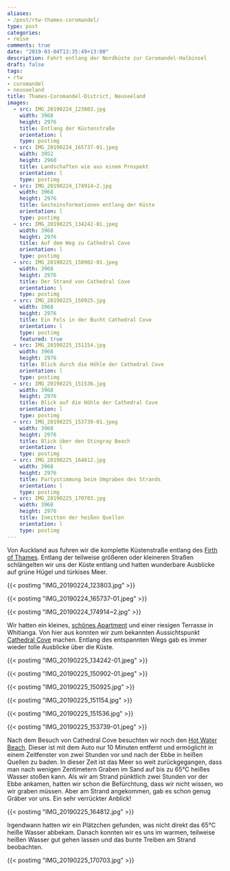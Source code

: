 ```yaml
---
aliases:
- /post/rtw-thames-coromandel/
type: post
categories:
- reise
comments: true
date: "2019-03-04T13:35:49+13:00"
description: Fahrt entlang der Nordküste zur Coromandel-Halbinsel
draft: false
tags:
- rtw
- coromandel
- neuseeland
title: Thames-Coromandel-District, Neuseeland
images:
  - src: IMG_20190224_123803.jpg
    width: 3968
    height: 2976
    title: Entlang der Küstenstraße
    orientation: l
    type: postimg
  - src: IMG_20190224_165737-01.jpeg
    width: 3952
    height: 2960
    title: Landschaften wie aus einem Prospekt
    orientation: l
    type: postimg
  - src: IMG_20190224_174914~2.jpg
    width: 3968
    height: 2976
    title: Gesteinsformationen entlang der Küste
    orientation: l
    type: postimg
  - src: IMG_20190225_134242-01.jpeg
    width: 3968
    height: 2976
    title: Auf dem Weg zu Cathedral Cove
    orientation: l
    type: postimg
  - src: IMG_20190225_150902-01.jpeg
    width: 3968
    height: 2976
    title: Der Strand von Cathedral Cove
    orientation: l
    type: postimg
  - src: IMG_20190225_150925.jpg
    width: 3968
    height: 2976
    title: Ein Fels in der Bucht Cathedral Cove
    orientation: l
    type: postimg
    featured: true
  - src: IMG_20190225_151154.jpg
    width: 3968
    height: 2976
    title: Blick durch die Höhle der Cathedral Cove
    orientation: l
    type: postimg
  - src: IMG_20190225_151536.jpg
    width: 3968
    height: 2976
    title: Blick auf die Höhle der Cathedral Cove
    orientation: l
    type: postimg
  - src: IMG_20190225_153739-01.jpeg
    width: 3968
    height: 2976
    title: Blick über den Stingray Beach
    orientation: l
    type: postimg
  - src: IMG_20190225_164812.jpg
    width: 3968
    height: 2976
    title: Partystimmung beim Umgraben des Strands
    orientation: l
    type: postimg
  - src: IMG_20190225_170703.jpg
    width: 3968
    height: 2976
    title: Inmitten der heißen Quellen
    orientation: l
    type: postimg
---
```


Von Auckland aus fuhren wir die komplette Küstenstraße entlang des [Firth of Thames](https://goo.gl/maps/jx7t8W1saZN2). Entlang der teilweise größeren oder kleineren Straßen schlängelten wir uns der Küste entlang und hatten wunderbare Ausblicke auf grüne Hügel und türkises Meer.

{{< postimg "IMG_20190224_123803.jpg" >}}

{{< postimg "IMG_20190224_165737-01.jpeg" >}}

{{< postimg "IMG_20190224_174914~2.jpg" >}}

Wir hatten ein kleines, [schönes Apartment](https://goo.gl/maps/xYCise1FMvR2) und einer riesigen Terrasse in Whitianga. Von hier aus konnten wir zum bekannten Aussichtspunkt [Cathedral Cove](https://goo.gl/maps/YrbssB782Ko) machen. Entlang des entspannten Wegs gab es immer wieder tolle Ausblicke über die Küste.

{{< postimg "IMG_20190225_134242-01.jpeg" >}}

{{< postimg "IMG_20190225_150902-01.jpeg" >}}

{{< postimg "IMG_20190225_150925.jpg" >}}

{{< postimg "IMG_20190225_151154.jpg" >}}

{{< postimg "IMG_20190225_151536.jpg" >}}

{{< postimg "IMG_20190225_153739-01.jpeg" >}}

Nach dem Besuch von Cathedral Cove besuchten wir noch den [Hot Water Beach](https://goo.gl/maps/UGptYrCmPGp). Dieser ist mit dem Auto nur 10 Minuten entfernt und ermöglicht in einem Zeitfenster von zwei Stunden vor und nach der Ebbe in heißen Quellen zu baden. In dieser Zeit ist das Meer so weit zurückgegangen, dass man nach wenigen Zentimetern Graben im Sand auf bis zu 65°C heißes Wasser stoßen kann. Als wir am Strand pünktlich zwei Stunden vor der Ebbe ankamen, hatten wir schon die Befürchtung, dass wir nicht wissen, wo wir graben müssen. Aber am Strand angekommen, gab es schon genug Gräber vor uns. Ein sehr verrückter Anblick!

{{< postimg "IMG_20190225_164812.jpg" >}}

Irgendwann hatten wir ein Plätzchen gefunden, was nicht direkt das 65°C heiße Wasser abbekam. Danach konnten wir es uns im warmen, teilweise heißen Wasser gut gehen lassen und das bunte Treiben am Strand beobachten.

{{< postimg "IMG_20190225_170703.jpg" >}}

